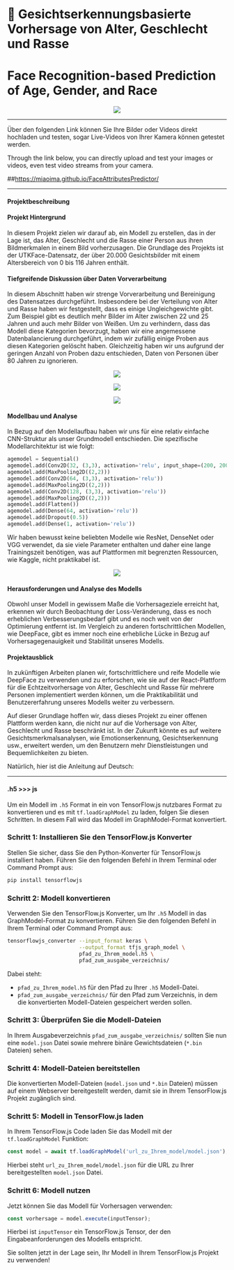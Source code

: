 # 🤖 Gesichtserkennungsbasierte Vorhersage von Alter, Geschlecht und Rasse
# Face Recognition-based Prediction of Age, Gender, and Race

<p align="center">
  <img src="./sample.png" />
</p>


---

Über den folgenden Link können Sie Ihre Bilder oder Videos direkt hochladen und testen, sogar Live-Videos von Ihrer Kamera können getestet werden.

Through the link below, you can directly upload and test your images or videos, even test video streams from your camera.

##https://miaoima.github.io/FaceAttributesPredictor/

---


#### Projektbeschreibung

#### Projekt Hintergrund
In diesem Projekt zielen wir darauf ab, ein Modell zu erstellen, das in der Lage ist, das Alter, Geschlecht und die Rasse einer Person aus ihren Bildmerkmalen in einem Bild vorherzusagen. Die Grundlage des Projekts ist der UTKFace-Datensatz, der über 20.000 Gesichtsbilder mit einem Altersbereich von 0 bis 116 Jahren enthält.

#### Tiefgreifende Diskussion über Daten Vorverarbeitung
In diesem Abschnitt haben wir strenge Vorverarbeitung und Bereinigung des Datensatzes durchgeführt. Insbesondere bei der Verteilung von Alter und Rasse haben wir festgestellt, dass es einige Ungleichgewichte gibt. Zum Beispiel gibt es deutlich mehr Bilder im Alter zwischen 22 und 25 Jahren und auch mehr Bilder von Weißen. Um zu verhindern, dass das Modell diese Kategorien bevorzugt, haben wir eine angemessene Datenbalancierung durchgeführt, indem wir zufällig einige Proben aus diesen Kategorien gelöscht haben. Gleichzeitig haben wir uns aufgrund der geringen Anzahl von Proben dazu entschieden, Daten von Personen über 80 Jahren zu ignorieren.
<p align="center">
  <img src="./Age Distribution.png" />
</p>

<p align="center">
  <img src="./Race_names Distribution.png" />
</p>

<p align="center">
  <img src="./Genders Distribution.png" />
</p>

#### Modellbau und Analyse
In Bezug auf den Modellaufbau haben wir uns für eine relativ einfache CNN-Struktur als unser Grundmodell entschieden. Die spezifische Modellarchitektur ist wie folgt:
```python
agemodel = Sequential()
agemodel.add(Conv2D(32, (3,3), activation='relu', input_shape=(200, 200, 3)))
agemodel.add(MaxPooling2D((2,2)))
agemodel.add(Conv2D(64, (3,3), activation='relu'))
agemodel.add(MaxPooling2D((2,2)))
agemodel.add(Conv2D(128, (3,3), activation='relu'))
agemodel.add(MaxPooling2D((2,2)))
agemodel.add(Flatten())
agemodel.add(Dense(64, activation='relu'))
agemodel.add(Dropout(0.5))
agemodel.add(Dense(1, activation='relu'))
```
Wir haben bewusst keine beliebten Modelle wie ResNet, DenseNet oder VGG verwendet, da sie viele Parameter enthalten und daher eine lange Trainingszeit benötigen, was auf Plattformen mit begrenzten Ressourcen, wie Kaggle, nicht praktikabel ist.
<p align="center">
  <img src="./model_loss_age.png" />
</p>

#### Herausforderungen und Analyse des Modells
Obwohl unser Modell in gewissem Maße die Vorhersageziele erreicht hat, erkennen wir durch Beobachtung der Loss-Veränderung, dass es noch erheblichen Verbesserungsbedarf gibt und es noch weit von der Optimierung entfernt ist. Im Vergleich zu anderen fortschrittlichen Modellen, wie DeepFace, gibt es immer noch eine erhebliche Lücke in Bezug auf Vorhersagegenauigkeit und Stabilität unseres Modells.

#### Projektausblick
In zukünftigen Arbeiten planen wir, fortschrittlichere und reife Modelle wie DeepFace zu verwenden und zu erforschen, wie sie auf der React-Plattform für die Echtzeitvorhersage von Alter, Geschlecht und Rasse für mehrere Personen implementiert werden können, um die Praktikabilität und Benutzererfahrung unseres Modells weiter zu verbessern. 

Auf dieser Grundlage hoffen wir, dass dieses Projekt zu einer offenen Plattform werden kann, die nicht nur auf die Vorhersage von Alter, Geschlecht und Rasse beschränkt ist. In der Zukunft könnte es auf weitere Gesichtsmerkmalsanalysen, wie Emotionserkennung, Gesichtserkennung usw., erweitert werden, um den Benutzern mehr Dienstleistungen und Bequemlichkeiten zu bieten.

Natürlich, hier ist die Anleitung auf Deutsch:

---
#### .h5 >>> js

Um ein Modell im `.h5` Format in ein von TensorFlow.js nutzbares Format zu konvertieren und es mit `tf.loadGraphModel` zu laden, folgen Sie diesen Schritten. In diesem Fall wird das Modell im GraphModel-Format konvertiert.

### Schritt 1: Installieren Sie den TensorFlow.js Konverter
Stellen Sie sicher, dass Sie den Python-Konverter für TensorFlow.js installiert haben. Führen Sie den folgenden Befehl in Ihrem Terminal oder Command Prompt aus:
```bash
pip install tensorflowjs
```

### Schritt 2: Modell konvertieren
Verwenden Sie den TensorFlow.js Konverter, um Ihr `.h5` Modell in das GraphModel-Format zu konvertieren. Führen Sie den folgenden Befehl in Ihrem Terminal oder Command Prompt aus:
```bash
tensorflowjs_converter --input_format keras \
                       --output_format tfjs_graph_model \
                       pfad_zu_Ihrem_model.h5 \
                       pfad_zum_ausgabe_verzeichnis/
```
Dabei steht:
- `pfad_zu_Ihrem_model.h5` für den Pfad zu Ihrer `.h5` Modell-Datei.
- `pfad_zum_ausgabe_verzeichnis/` für den Pfad zum Verzeichnis, in dem die konvertierten Modell-Dateien gespeichert werden sollen.

### Schritt 3: Überprüfen Sie die Modell-Dateien
In Ihrem Ausgabeverzeichnis `pfad_zum_ausgabe_verzeichnis/` sollten Sie nun eine `model.json` Datei sowie mehrere binäre Gewichtsdateien (`*.bin` Dateien) sehen.

### Schritt 4: Modell-Dateien bereitstellen
Die konvertierten Modell-Dateien (`model.json` und `*.bin` Dateien) müssen auf einem Webserver bereitgestellt werden, damit sie in Ihrem TensorFlow.js Projekt zugänglich sind.

### Schritt 5: Modell in TensorFlow.js laden
In Ihrem TensorFlow.js Code laden Sie das Modell mit der `tf.loadGraphModel` Funktion:
```javascript
const model = await tf.loadGraphModel('url_zu_Ihrem_model/model.json');
```
Hierbei steht `url_zu_Ihrem_model/model.json` für die URL zu Ihrer bereitgestellten `model.json` Datei.

### Schritt 6: Modell nutzen
Jetzt können Sie das Modell für Vorhersagen verwenden:
```javascript
const vorhersage = model.execute(inputTensor);
```
Hierbei ist `inputTensor` ein TensorFlow.js Tensor, der den Eingabeanforderungen des Modells entspricht.

Sie sollten jetzt in der Lage sein, Ihr Modell in Ihrem TensorFlow.js Projekt zu verwenden! 


